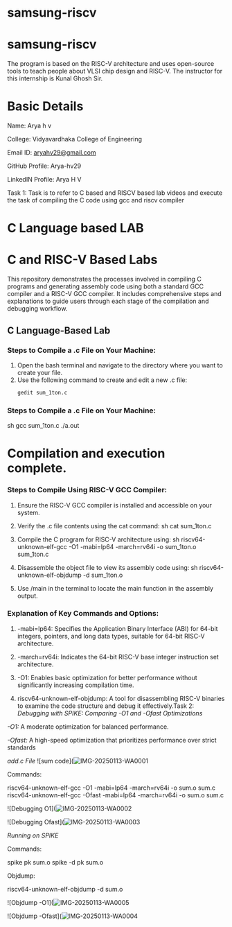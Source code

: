 # samsung-riscv
# samsung-riscv
The program is based on the RISC-V architecture and uses open-source tools to teach people about VLSI chip design and RISC-V. The instructor for this internship is Kunal Ghosh Sir.

# Basic Details

Name: Arya h v

College: Vidyavardhaka College of Engineering

Email ID: aryahv29@gmail.com

GitHub Profile: Arya-hv29

LinkedIN Profile: Arya H V

Task 1: Task is to refer to C based and RISCV based lab videos and execute the task of compiling the C code using gcc and riscv compiler

# C Language based LAB
# C and RISC-V Based Labs

This repository demonstrates the processes involved in compiling C programs and generating assembly code using both a standard GCC compiler and a RISC-V GCC compiler. It includes comprehensive steps and explanations to guide users through each stage of the compilation and debugging workflow.

## C Language-Based Lab

### Steps to Compile a .c File on Your Machine:

1. Open the bash terminal and navigate to the directory where you want to create your file.
2. Use the following command to create and edit a new .c file:
   ```sh
   gedit sum_1ton.c


### Steps to Compile a .c File on Your Machine:
 sh
 gcc sum_1ton.c
 ./a.out
 # Compilation and execution complete.
 


### Steps to Compile Using RISC-V GCC Compiler:
1. Ensure the RISC-V GCC compiler is installed and accessible on your system.
2. Verify the .c file contents using the cat command:
 sh
cat sum_1ton.c

3. Compile the C program for RISC-V architecture using:
 sh
riscv64-unknown-elf-gcc -O1 -mabi=lp64 -march=rv64i -o sum_1ton.o sum_1ton.c

4. Disassemble the object file to view its assembly code using:
 sh
riscv64-unknown-elf-objdump -d sum_1ton.o

5. Use /main in the terminal to locate the main function in the assembly output.

### Explanation of Key Commands and Options: 
1. -mabi=lp64: Specifies the Application Binary Interface (ABI) for 64-bit integers, pointers, and long data types, suitable for 64-bit RISC-V architecture.

2. -march=rv64i: Indicates the 64-bit RISC-V base integer instruction set architecture.

3. -O1: Enables basic optimization for better performance without significantly increasing compilation time.

4. riscv64-unknown-elf-objdump: A tool for disassembling RISC-V binaries to examine the code structure and debug it effectively.Task 2:
*Debugging with SPIKE: Comparing -O1 and -Ofast Optimizations*

*-O1:* A moderate optimization for balanced performance.

*-Ofast:* A high-speed optimization that prioritizes performance over strict standards

*add.c File*
![sum code](![IMG-20250113-WA0001](https://github.com/user-attachments/assets/5360708a-ec12-4978-b9fe-86b6e5da6890)

Commands:

riscv64-unknown-elf-gcc -O1 -mabi=lp64 -march=rv64i -o sum.o sum.c
riscv64-unknown-elf-gcc -Ofast -mabi=lp64 -march=rv64i -o sum.o sum.c

![Debugging O1](![IMG-20250113-WA0002](https://github.com/user-attachments/assets/aca28883-689b-4840-b03f-ca9c735e1004)

![Debugging Ofast](![IMG-20250113-WA0003](https://github.com/user-attachments/assets/2b7272bb-9d60-42f9-b8eb-3231df155944)


*Running on SPIKE*

Commands:

spike pk sum.o
spike -d pk sum.o


Objdump:

riscv64-unknown-elf-objdump -d sum.o

![Objdump -O1](![IMG-20250113-WA0005](https://github.com/user-attachments/assets/1e44253f-6b25-421a-9a42-d1958a727955)

![Objdump -Ofast](![IMG-20250113-WA0004](https://github.com/user-attachments/assets/48f3a98c-031d-4a1c-9bce-fa4a3693346d)
